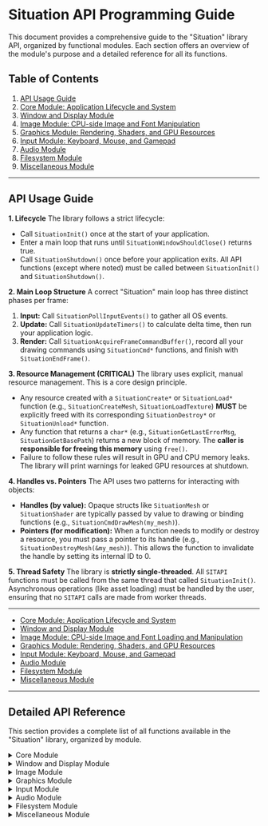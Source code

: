 # Situation API Programming Guide

This document provides a comprehensive guide to the "Situation" library API, organized by functional modules. Each section offers an overview of the module's purpose and a detailed reference for all its functions.

## Table of Contents

1.  [API Usage Guide](#api-usage-guide)
2.  [Core Module: Application Lifecycle and System](#core-module-application-lifecycle-and-system)
3.  [Window and Display Module](#window-and-display-module)
4.  [Image Module: CPU-side Image and Font Manipulation](#image-module-cpu-side-image-and-font-manipulation)
5.  [Graphics Module: Rendering, Shaders, and GPU Resources](#graphics-module-rendering-shaders-and-gpu-resources)
6.  [Input Module: Keyboard, Mouse, and Gamepad](#input-module-keyboard-mouse-and-gamepad)
7.  [Audio Module](#audio-module)
8.  [Filesystem Module](#filesystem-module)
9.  [Miscellaneous Module](#miscellaneous-module)

---

## API Usage Guide

**1. Lifecycle**
The library follows a strict lifecycle:
- Call `SituationInit()` once at the start of your application.
- Enter a main loop that runs until `SituationWindowShouldClose()` returns true.
- Call `SituationShutdown()` once before your application exits.
All API functions (except where noted) must be called between `SituationInit()` and `SituationShutdown()`.

**2. Main Loop Structure**
A correct "Situation" main loop has three distinct phases per frame:
1.  **Input:** Call `SituationPollInputEvents()` to gather all OS events.
2.  **Update:** Call `SituationUpdateTimers()` to calculate delta time, then run your application logic.
3.  **Render:** Call `SituationAcquireFrameCommandBuffer()`, record all your drawing commands using `SituationCmd*` functions, and finish with `SituationEndFrame()`.

**3. Resource Management (CRITICAL)**
The library uses explicit, manual resource management. This is a core design principle.
- Any resource created with a `SituationCreate*` or `SituationLoad*` function (e.g., `SituationCreateMesh`, `SituationLoadTexture`) **MUST** be explicitly freed with its corresponding `SituationDestroy*` or `SituationUnload*` function.
- Any function that returns a `char*` (e.g., `SituationGetLastErrorMsg`, `SituationGetBasePath`) returns a new block of memory. The **caller is responsible for freeing this memory** using `free()`.
- Failure to follow these rules will result in GPU and CPU memory leaks. The library will print warnings for leaked GPU resources at shutdown.

**4. Handles vs. Pointers**
The API uses two patterns for interacting with objects:
- **Handles (by value):** Opaque structs like `SituationMesh` or `SituationShader` are typically passed by value to drawing or binding functions (e.g., `SituationCmdDrawMesh(my_mesh)`).
- **Pointers (for modification):** When a function needs to modify or destroy a resource, you must pass a pointer to its handle (e.g., `SituationDestroyMesh(&my_mesh)`). This allows the function to invalidate the handle by setting its internal ID to 0.

**5. Thread Safety**
The library is **strictly single-threaded**. All `SITAPI` functions must be called from the same thread that called `SituationInit()`. Asynchronous operations (like asset loading) must be handled by the user, ensuring that no `SITAPI` calls are made from worker threads.

---
*   [Core Module: Application Lifecycle and System](#core-module)
*   [Window and Display Module](#window-and-display-module)
*   [Image Module: CPU-side Image and Font Loading and Manipulation](#image-module)
*   [Graphics Module: Rendering, Shaders, and GPU Resources](#graphics-module)
*   [Input Module: Keyboard, Mouse, and Gamepad](#input-module)
*   [Audio Module](#audio-module)
*   [Filesystem Module](#filesystem-module)
*   [Miscellaneous Module](#miscellaneous-module)

---

## Detailed API Reference

This section provides a complete list of all functions available in the "Situation" library, organized by module.

<details>
<summary>Core Module</summary>

**Overview:** The Core module manages the fundamental lifecycle of the application, provides access to system-level information, and handles frame timing.

#### Application Lifecycle & State

*   `SituationError SituationInit(int argc, char** argv, const SituationInitInfo* init_info)`
    *   Initializes the library, creates the main window, and sets up the graphics context. This must be the first function called.
*   `void SituationPollInputEvents(void)`
    *   Polls for all pending input and window events from the operating system. Call this once at the beginning of every frame.
*   `void SituationUpdateTimers(void)`
    *   Updates all internal timers, including the main frame timer (`deltaTime`) and the Temporal Oscillator System. Call this once per frame, after polling events.
*   `void SituationShutdown(void)`
    *   Shuts down all library subsystems, releases all resources, and closes the application window. This should be the last function called.
*   `bool SituationIsInitialized(void)`
    *   Checks if the library has been successfully initialized.
*   `bool SituationWindowShouldClose(void)`
    *   Returns `true` if the user has attempted to close the window (e.g., by clicking the 'X' button or pressing Alt+F4).
*   `void SituationPauseApp(void)`
    *   Pauses the library's internal, time-dependent subsystems, primarily the audio device.
*   `void SituationResumeApp(void)`
    *   Resumes the library's subsystems from a paused state.
*   `bool SituationIsAppPaused(void)`
    *   Checks if the application is currently in an internally-paused state.

#### Frame Timing & FPS Management

*   `void SituationSetTargetFPS(int fps)`
    *   Sets a target frame rate for the application. The main loop will sleep to avoid exceeding this rate. Pass `0` to uncap the frame rate.
*   `float SituationGetFrameTime(void)`
    *   Gets the time in seconds that the previous frame took to complete (also known as `deltaTime`). Essential for frame-rate-independent logic.
*   `int SituationGetFPS(void)`
    *   Gets the current frames-per-second, calculated periodically by the library.

#### Callbacks and Event Handling

*   `char* SituationGetLastErrorMsg(void)`
    *   Retrieves a copy of the last error message generated by the library. The caller is responsible for freeing this memory with `SituationFreeString()`.
*   `void SituationSetExitCallback(void (*callback)(void* user_data), void* user_data)`
    *   Registers a callback function to be executed just before the library shuts down.
*   `void SituationSetResizeCallback(void (*callback)(int width, int height, void* user_data), void* user_data)`
    *   Registers a callback function to be executed whenever the window's framebuffer is resized.
*   `void SituationSetFocusCallback(SituationFocusCallback callback, void* user_data)`
    *   Registers a callback function to be executed when the window gains or loses input focus.
*   `void SituationSetFileDropCallback(SituationFileDropCallback callback, void* user_data)`
    *   Registers a callback function to be executed when files are dragged and dropped onto the window.

#### Command-Line Argument Queries

*   `bool SituationIsArgumentPresent(const char* arg_name)`
    *   Checks if a specific command-line argument flag (e.g., `"-server"`) was provided when the application was launched.
*   `const char* SituationGetArgumentValue(const char* arg_name)`
    *   Gets the value of a command-line argument (e.g., gets `"jungle"` from `"-level:jungle"` or `"-level jungle"`).

#### System & Hardware Information

*   `SituationDeviceInfo SituationGetDeviceInfo(void)`
    *   Gathers and returns a comprehensive snapshot of the host system's hardware, including CPU, GPU, RAM, and storage.
*   `char* SituationGetUserDirectory(void)`
    *   Gets the full path to the current user's home or profile directory (e.g., `C:\Users\YourUser`). The caller must free the returned string.
*   `char SituationGetCurrentDriveLetter(void)`
    *   (Windows only) Gets the drive letter of the logical volume where the running executable is located.
*   `bool SituationGetDriveInfo(char drive_letter, uint64_t* out_total_capacity_bytes, uint64_t* out_free_space_bytes, char* out_volume_name, int volume_name_len)`
    *   (Windows only) Retrieves information about a specific logical drive, including its capacity, free space, and volume name.
*   `void SituationOpenFile(const char* filePath)`
    *   Asks the operating system to open a file, folder, or URL with its default application.
</details>
<details>
<summary>Window and Display Module</summary>
**Overview:** This module provides comprehensive control over the application window and detailed information about the physical display hardware.

#### Window State Management

*   `void SituationSetWindowState(uint32_t flags)`
    *   Sets one or more window state flags (e.g., `SITUATION_FLAG_WINDOW_TOPMOST`) for the current focus profile and applies the change.
*   `void SituationClearWindowState(uint32_t flags)`
    *   Clears one or more window state flags from the current focus profile and applies the change.
*   `void SituationToggleFullscreen(void)`
    *   Toggles the window between exclusive fullscreen and windowed mode.
*   `void SituationToggleBorderlessWindowed(void)`
    *   Toggles the window between a standard decorated style and a borderless, fullscreen-windowed style.
*   `void SituationMaximizeWindow(void)`
    *   Maximizes the application window to fill the available work area.
*   `void SituationMinimizeWindow(void)`
    *   Minimizes (iconifies) the application window.
*   `void SituationRestoreWindow(void)`
    *   Restores a minimized or maximized window to its normal, windowed state.
*   `void SituationSetWindowFocused(void)`
    *   Attempts to bring the application window to the foreground and give it input focus.

#### Window Property Management

*   `void SituationSetWindowTitle(const char *title)`
    *   Sets the text that appears in the window's title bar.
*   `void SituationSetWindowIcon(SituationImage image)`
    *   Sets a single image as the application's icon.
*   `void SituationSetWindowIcons(SituationImage *images, int count)`
    *   Sets multiple images of different sizes as the application's icon.
*   `void SituationSetWindowPosition(int x, int y)`
    *   Sets the position of the top-left corner of the window on the desktop.
*   `void SituationSetWindowSize(int width, int height)`
    *   Sets the dimensions of the window's client area (the drawable region).
*   `void SituationSetWindowMinSize(int width, int height)`
    *   Sets the minimum allowed size for the window's client area.
*   `void SituationSetWindowMaxSize(int width, int height)`
    *   Sets the maximum allowed size for the window's client area.
*   `void SituationSetWindowOpacity(float opacity)`
    *   Sets the opacity of the entire window, from `0.0` (transparent) to `1.0` (opaque).

#### Window State Queries

*   `bool SituationIsWindowState(uint32_t flag)`
    *   Checks if a specific window state (e.g., `SITUATION_FLAG_WINDOW_MAXIMIZED`) is currently active.
*   `bool SituationIsWindowFullscreen(void)`
    *   Checks if the window is currently in exclusive fullscreen mode.
*   `bool SituationIsWindowHidden(void)`
    *   Checks if the window is currently hidden (not visible).
*   `bool SituationIsWindowMinimized(void)`
    *   Checks if the window is currently minimized (iconified).
*   `bool SituationIsWindowMaximized(void)`
    *   Checks if the window is currently maximized.
*   `bool SituationHasWindowFocus(void)`
    *   Checks if the window currently has input focus.
*   `bool SituationIsWindowResized(void)`
    *   Checks if the window was resized during the last frame's event polling (a single-frame event flag).

#### Window & Screen Dimension Queries

*   `int SituationGetScreenWidth(void)`
    *   Gets the current width of the window in screen coordinates (logical size).
*   `int SituationGetScreenHeight(void)`
    *   Gets the current height of the window in screen coordinates (logical size).
*   `int SituationGetRenderWidth(void)`
    *   Gets the current width of the rendering framebuffer in pixels (HiDPI-aware).
*   `int SituationGetRenderHeight(void)`
    *   Gets the current height of the rendering framebuffer in pixels (HiDPI-aware).
*   `void SituationGetWindowSize(int* width, int* height)`
    *   Gets both the width and height of the window in screen coordinates in a single call.
*   `Vector2 SituationGetWindowPosition(void)`
    *   Gets the window's top-left position on the virtual desktop.
*   `Vector2 SituationGetWindowScaleDPI(void)`
    *   Gets the DPI scaling factor for the window (e.g., `(2.0, 2.0)` on a 200% scaled display).

#### Physical Display (Monitor) Management

*   `int SituationGetMonitorCount(void)`
    *   Gets the number of connected monitors.
*   `int SituationGetCurrentMonitor(void)`
    *   Gets the index of the monitor the window is currently on.
*   `SituationDisplayInfo* SituationGetDisplays(int* count)`
    *   Retrieves detailed information for all connected displays. The caller is responsible for freeing the returned array.
*   `void SituationRefreshDisplays(void)`
    *   Forces a refresh of the cached display information.
*   `SituationError SituationSetDisplayMode(int monitor_id, const SituationDisplayMode* mode, bool fullscreen)`
    *   Sets the display mode for a specific monitor.
*   `void SituationSetWindowMonitor(int monitor_id)`
    *   Sets the window to be fullscreen on a specific monitor.
*   `const char* SituationGetMonitorName(int monitor_id)`
    *   Gets the human-readable name of a monitor (e.g., "Generic PnP Monitor").
*   `int SituationGetMonitorWidth(int monitor_id)`
    *   Gets the width of the monitor's current video mode in pixels.
*   `int SituationGetMonitorHeight(int monitor_id)`
    *   Gets the height of the monitor's current video mode in pixels.
*   `int SituationGetMonitorPhysicalWidth(int monitor_id)`
    *   Gets the physical width of the monitor in millimeters.
*   `int SituationGetMonitorPhysicalHeight(int monitor_id)`
    *   Gets the physical height of the monitor in millimeters.
*   `int SituationGetMonitorRefreshRate(int monitor_id)`
    *   Gets the current refresh rate of a monitor in Hz.
*   `Vector2 SituationGetMonitorPosition(int monitor_id)`
    *   Gets the position of the specified monitor on the desktop.

#### Cursor, Clipboard and File Drops

*   `void SituationSetCursor(SituationCursor cursor)`
    *   Sets the appearance of the mouse cursor to a standard system shape (e.g., arrow, hand, I-beam).
*   `void SituationShowCursor(void)`
    *   Makes the mouse cursor visible and behave normally.
*   `void SituationHideCursor(void)`
    *   Makes the mouse cursor invisible while it is over the window.
*   `void SituationDisableCursor(void)`
    *   Hides and locks the cursor to the window, providing unbounded movement for 3D camera controls.
*   `const char* SituationGetClipboardText(void)`
    *   Retrieves text from the system clipboard. The memory is managed by the library.
*   `void SituationSetClipboardText(const char* text)`
    *   Sets the system clipboard to the specified text.
*   `bool SituationIsFileDropped(void)`
    *   Checks if a file was dropped into the window this frame.
*   `char** SituationLoadDroppedFiles(int* count)`
    *   Get the paths of dropped files. The caller is responsible for freeing this memory with `SituationUnloadDroppedFiles()`.
*   `void SituationUnloadDroppedFiles(char** paths, int count)`
    *   Frees the memory for the file path list returned by `SituationLoadDroppedFiles`.

#### Advanced Window Profile Management

*   `SituationError SituationSetWindowStateProfiles(uint32_t active_flags, uint32_t inactive_flags)`
    *   Sets profiles for window behavior when it is focused (active) versus unfocused (inactive).
*   `SituationError SituationApplyCurrentProfileWindowState(void)`
    *   Manually applies the appropriate window state profile based on the current focus.
*   `SituationError SituationToggleWindowStateFlags(SituationWindowStateFlags flags_to_toggle)`
    *   Toggles one or more flags in the current profile and applies the result.
*   `uint32_t SituationGetCurrentActualWindowStateFlags(void)`
    *   Gets a bitmask representing the window's actual, current state from the OS.
</details>
<details>
<summary>Image Module</summary>
**Overview:** This module provides a suite of functions for loading, manipulating, and saving images on the CPU. These `SituationImage` objects can then be used to create GPU textures.

#### Image Loading and Unloading
*   `SituationImage SituationLoadImage(const char *fileName)`
    *   Loads an image from a file into CPU memory (RAM).
*   `SituationImage SituationLoadImageFromMemory(const char *fileType, const unsigned char *fileData, int dataSize)`
    *   Loads an image from a memory buffer.
*   `void SituationUnloadImage(SituationImage image)`
    *   Unloads an image's pixel data from memory.
*   `bool SituationIsImageValid(SituationImage image)`
    *   Checks if an image has been loaded successfully and has valid data.

#### Image Exporting
*   `bool SituationExportImage(SituationImage image, const char *fileName)`
    *   Exports image data to a file (PNG or BMP supported).

#### Image Generation & Copying
*   `SituationImage SituationImageCopy(SituationImage image)`
    *   Creates a new image by making a deep copy of another.
*   `void SituationImageDraw(SituationImage *dst, SituationImage src, Rectangle srcRect, Vector2 dstPos)`
    *   Draws a portion of a source image onto a destination image (opaque blit).
*   `void SituationImageDrawAlpha(SituationImage *dst, SituationImage src, Rectangle srcRect, Vector2 dstPos, ColorRGBA tint)`
    *   Draws a portion of a source image onto a destination with alpha blending and tinting.
*   `SituationImage SituationGenImageColor(int width, int height, ColorRGBA color)`
    *   Generates a new image filled with a single, solid color.
*   `SituationImage SituationGenImageGradient(int width, int height, ColorRGBA tl, ColorRGBA tr, ColorRGBA bl, ColorRGBA br)`
    *   Generates a new image with a 4-corner color gradient.

#### Image Manipulation
*   `void SituationImageCrop(SituationImage *image, Rectangle crop)`
    *   Crops an image in-place to a specific rectangle.
*   `void SituationImageResize(SituationImage *image, int newWidth, int newHeight)`
    *   Resizes an image in-place using sRGB-correct scaling.
*   `void SituationImageFlip(SituationImage *image, SituationImageFlipMode mode)`
    *   Flips an image in-place either vertically, horizontally, or both.
*   `void SituationImageAdjustHSV(SituationImage *image, float hue_shift, float sat_factor, float val_factor, float mix)`
    *   Adjusts the Hue, Saturation, and Value (Brightness) of an image.

#### Font Management
*   `SituationFont SituationLoadFont(const char *fileName)`
    *   Loads a font from a TTF/OTF file for CPU-side rendering.
*   `void SituationUnloadFont(SituationFont font)`
    *   Unloads a CPU-side font and frees its memory.
*   `Rectangle SituationMeasureText(SituationFont font, const char *text, float fontSize)`
    *   Calculates the bounding box of a text string without rendering it.
*   `void SituationImageDrawCodepoint(SituationImage *dst, SituationFont font, int codepoint, Vector2 position, float fontSize, float rotationDegrees, float skewFactor, ColorRGBA fillColor, ColorRGBA outlineColor, float outlineThickness)`
    *   Draws a single character with advanced styling (rotation, skew, outline).
*   `void SituationImageDrawText(SituationImage *dst, SituationFont font, const char *text, Vector2 position, float fontSize, float spacing, ColorRGBA tint )`
    *   Draws a simple, tinted text string onto an image.
*   `void SituationImageDrawTextEx(SituationImage *dst, SituationFont font, const char *text, Vector2 position, float fontSize, float spacing, float rotationDegrees, float skewFactor, ColorRGBA fillColor, ColorRGBA outlineColor, float outlineThickness)`
    *   Draws a text string with advanced styling and transformations.
</details>
<details>
<summary>Graphics Module</summary>
**Overview:** The Graphics module is the heart of the rendering engine, providing a unified API over OpenGL and Vulkan for managing GPU resources and recording drawing commands.

#### Frame Lifecycle & Command Buffer
*   `bool SituationAcquireFrameCommandBuffer(void)`
    *   Prepares the backend for a new frame of rendering, acquiring the next available render target. Must be called before any drawing commands.
*   `SituationCommandBuffer SituationGetMainCommandBuffer(void)`
    *   Gets the primary command buffer for the current frame (Vulkan only; returns `NULL` on OpenGL).
*   `SituationError SituationEndFrame(void)`
    *   Submits all recorded commands for the frame and presents the result to the screen.

#### Abstracted Rendering Commands
*   `SituationError SituationCmdBeginRenderPass(SituationCommandBuffer cmd, const SituationRenderPassInfo* info)`
    *   Begins a render pass on a target with detailed configuration for attachments (color/depth), load/store operations, and clear values.
*   `void SituationCmdEndRenderPass(SituationCommandBuffer cmd)`
    *   Ends the current render pass.
*   `void SituationCmdSetViewport(SituationCommandBuffer cmd, float x, float y, float width, float height)`
    *   Sets the dynamic viewport and scissor for the current render pass.
*   `void SituationCmdSetScissor(SituationCommandBuffer cmd, int x, int y, int width, int height)`
    *   Sets the dynamic scissor rectangle to clip rendering.
*   `SituationError SituationCmdBindPipeline(SituationCommandBuffer cmd, SituationShader shader)`
    *   Binds a graphics pipeline (shader program) for subsequent draws.
*   `SituationError SituationCmdDrawMesh(SituationCommandBuffer cmd, SituationMesh mesh)`
    *   Records a command to draw a complete, pre-configured mesh.
*   `void SituationCmdDrawQuad(SituationCommandBuffer cmd, mat4 model, vec4 color)`
    *   Records a command to draw a simple, colored, and transformed 2D quad.
*   `void SituationCmdSetPushConstant(SituationCommandBuffer cmd, uint32_t contract_id, const void* data, size_t size)`
    *   Sets a small block of per-draw uniform data (push constant).
*   `SituationError SituationCmdBindDescriptorSet(SituationCommandBuffer cmd, uint32_t set_index, SituationBuffer buffer)`
    *   Binds a buffer's pre-packaged descriptor set (UBO/SSBO) to a set index.
*   `SituationError SituationCmdBindTextureSet(SituationCommandBuffer cmd, uint32_t set_index, SituationTexture texture)`
    *   Binds a texture's pre-packaged descriptor set to a set index.
*   `SituationError SituationCmdBindComputeTexture(SituationCommandBuffer cmd, uint32_t binding, SituationTexture texture)`
    *   Binds a texture as a storage image for compute shaders.
*   `void SituationCmdSetVertexAttribute(SituationCommandBuffer cmd, uint32_t location, int size, SituationDataType type, bool normalized, size_t offset)`
    *   Defines the format of a vertex attribute for the active vertex buffer.
*   `void SituationCmdDraw(SituationCommandBuffer cmd, uint32_t vertex_count, uint32_t instance_count, uint32_t first_vertex, uint32_t first_instance)`
    *   Records a non-indexed draw call.
*   `void SituationCmdDrawIndexed(SituationCommandBuffer cmd, uint32_t index_count, uint32_t instance_count, uint32_t first_index, int32_t vertex_offset, uint32_t first_instance)`
    *   Records an indexed draw call.

#### Graphics Resource Management
*   `SituationMesh SituationCreateMesh(const void* vertex_data, int vertex_count, size_t vertex_stride, const uint32_t* index_data, int index_count)`
    *   Creates a self-contained GPU mesh from vertex and index data.
*   `void SituationDestroyMesh(SituationMesh* mesh)`
    *   Unloads a mesh from GPU memory.

#### Shader Management
*   `SituationShader SituationLoadShader(const char* vs_path, const char* fs_path)`
    *   Loads, compiles, and links a graphics shader pipeline from vertex and fragment shader files.
*   `SituationShader SituationLoadShaderFromMemory(const char* vs_code, const char* fs_code)`
    *   Creates a graphics shader pipeline from in-memory GLSL source code.
*   `void SituationUnloadShader(SituationShader* shader)`
    *   Unloads a graphics shader pipeline and frees its GPU resources.

#### Shader Interaction & Synchronization
*   `SituationError SituationSetShaderUniform(SituationShader shader, const char* uniform_name, const void* data, SituationUniformType type)`
    *   (OpenGL only) Sets a standalone uniform value by name, using an internal cache for performance.
*   `void SituationCmdPipelineBarrier(SituationCommandBuffer cmd, uint32_t src_flags, uint32_t dst_flags)`
    *   Inserts a fine-grained pipeline memory barrier for synchronization between pipeline stages.

#### Texture Management
*   `SituationTexture SituationCreateTexture(SituationImage image, bool generate_mipmaps)`
    *   Creates a GPU texture from a CPU-side `SituationImage`.
*   `void SituationDestroyTexture(SituationTexture* texture)`
    *   Unloads a texture from GPU memory.

#### Compute Shader Pipeline
*   `SituationComputePipeline SituationCreateComputePipeline(const char* compute_shader_path, SituationComputeLayoutType layout_type)`
    *   Creates a compute pipeline from a GLSL shader file.
*   `SituationComputePipeline SituationCreateComputePipelineFromMemory(const char* compute_shader_source, SituationComputeLayoutType layout_type)`
    *   Creates a compute pipeline from in-memory GLSL source code.
*   `void SituationDestroyComputePipeline(SituationComputePipeline* pipeline)`
    *   Destroys a compute pipeline and frees its GPU resources.
*   `void SituationCmdBindComputePipeline(SituationCommandBuffer cmd, SituationComputePipeline pipeline)`
    *   Binds a compute pipeline for a subsequent dispatch.
*   `void SituationCmdDispatch(SituationCommandBuffer cmd, uint32_t group_count_x, uint32_t group_count_y, uint32_t group_count_z)`
    *   Records a command to execute a compute shader.

#### GPU Buffer Management
*   `SituationBuffer SituationCreateBuffer(size_t size, const void* initial_data, SituationBufferUsageFlags usage_flags)`
    *   Creates a general-purpose GPU data buffer (e.g., for vertices, indices, UBOs, or SSBOs).
*   `void SituationDestroyBuffer(SituationBuffer* buffer)`
    *   Destroys a GPU buffer and frees its memory.
*   `SituationError SituationUpdateBuffer(SituationBuffer buffer, size_t offset, size_t size, const void* data)`
    *   Updates a region of data within an existing GPU buffer.
*   `SituationError SituationGetBufferData(SituationBuffer buffer, size_t offset, size_t size, void* out_data)`
    *   Reads data back from a GPU buffer to host (CPU) memory.

#### Virtual Displays (Render Targets)
*   `int SituationCreateVirtualDisplay(vec2 resolution, double frame_time_mult, int z_order, SituationScalingMode scaling_mode, SituationBlendMode blend_mode)`
    *   Creates an off-screen render target (framebuffer object).
*   `SituationError SituationDestroyVirtualDisplay(int display_id)`
    *   Destroys a virtual display and its associated resources.
*   `void SituationRenderVirtualDisplays(SituationCommandBuffer cmd)`
    *   Composites all visible virtual displays onto the current render target.
*   `SituationError SituationConfigureVirtualDisplay(int display_id, vec2 offset, float opacity, int z_order, bool visible, double frame_time_mult, SituationBlendMode blend_mode)`
    *   Configures a virtual display's properties for compositing (position, opacity, etc.).
*   `SituationVirtualDisplay* SituationGetVirtualDisplay(int display_id)`
    *   Retrieves a pointer to the internal state structure of a virtual display.
*   `SituationError SituationSetVirtualDisplayScalingMode(int display_id, SituationScalingMode scaling_mode)`
    *   Sets the scaling and filtering mode for a virtual display.
*   `void SituationSetVirtualDisplayDirty(int display_id, bool is_dirty)`
    *   Manually marks a virtual display as needing to be re-rendered.
*   `bool SituationIsVirtualDisplayDirty(int display_id)`
    *   Checks if a virtual display is marked as dirty.
*   `double SituationGetLastVDCompositeTimeMS(void)`
    *   Gets the time taken (in milliseconds) for the last virtual display composite pass.
*   `void SituationGetVirtualDisplaySize(int display_id, int* width, int* height)`
    *   Gets the internal resolution of a virtual display.

#### 3D Model Utilities
*   `SituationModel SituationLoadModel(const char* file_path)`
    *   Loads a complete 3D model and its materials/textures from a GLTF file.
*   `void SituationUnloadModel(SituationModel* model)`
    *   Frees all GPU and CPU resources associated with a loaded model.
*   `void SituationDrawModel(SituationCommandBuffer cmd, SituationModel model, mat4 transform)`
    *   Draws all sub-meshes of a model with a single root transformation, binding materials automatically.
*   `bool SituationSaveModelAsGltf(SituationModel model, const char* file_path)`
    *   Exports a model to a human-readable .gltf and a .bin file.

#### Image & Screenshot Utilities
*   `SituationImage SituationLoadImageFromScreen(void)`
    *   Captures the current contents of the main window's backbuffer into a CPU-side image.
*   `bool SituationTakeScreenshot(const char *fileName)`
    *   Takes a screenshot and saves it to a PNG or BMP file.

#### Backend-Specific Accessors
*   `SituationRendererType SituationGetRendererType(void)`
    *   Gets the graphics backend renderer type that the library was compiled with (`SIT_RENDERER_OPENGL` or `SIT_RENDERER_VULKAN`).
*   `GLFWwindow* SituationGetGLFWwindow(void)`
    *   Gets the raw, underlying GLFW window handle for advanced, direct use of the GLFW API.
*   `VkInstance SituationGetVulkanInstance(void)`
    *   (Vulkan only) Gets the raw Vulkan instance handle.
*   `VkDevice SituationGetVulkanDevice(void)`
    *   (Vulkan only) Gets the raw Vulkan logical device handle.
*   `VkPhysicalDevice SituationGetVulkanPhysicalDevice(void)`
    *   (Vulkan only) Gets the raw Vulkan physical device handle.
*   `VkRenderPass SituationGetMainWindowRenderPass(void)`
    *   (Vulkan only) Gets the render pass for the main window.
</details>
<details>
<summary>Input Module</summary>
**Overview:** This module provides a comprehensive API for handling input from the keyboard, mouse, and gamepads, supporting both state polling and event-driven callbacks.

#### Keyboard Input
*   `bool SituationIsKeyDown(int key)`
    *   Checks if a key is currently held down (a continuous state).
*   `bool SituationIsKeyUp(int key)`
    *   Checks if a key is currently up (a continuous state).
*   `bool SituationIsKeyPressed(int key)`
    *   Checks if a key was pressed down this frame (a single-trigger event).
*   `bool SituationIsKeyReleased(int key)`
    *   Checks if a key was released this frame (a single-trigger event).
*   `int SituationGetKeyPressed(void)`
    *   Gets the next key from the press queue, consuming it. Returns 0 if empty.
*   `int SituationPeekKeyPressed(void)`
    *   Peeks at the next key in the press queue without consuming it.
*   `unsigned int SituationGetCharPressed(void)`
    *   Gets the next Unicode character from the text input queue.
*   `bool SituationIsLockKeyPressed(int lock_key_mod)`
    *   Checks if a lock key (Caps Lock or Num Lock) is currently active.
*   `bool SituationIsScrollLockOn(void)`
    *   Checks if Scroll Lock is currently toggled on.
*   `bool SituationIsModifierPressed(int modifier)`
    *   Checks if a modifier key (Shift, Ctrl, Alt) is pressed.
*   `void SituationSetKeyCallback(SituationKeyCallback callback, void* user_data)`
    *   Sets a callback function for all keyboard key events.

#### Mouse Input
*   `vec2 SituationGetMousePosition(void)`
    *   Gets the mouse position within the window.
*   `vec2 SituationGetMouseDelta(void)`
    *   Gets the mouse movement since the last frame.
*   `float SituationGetMouseWheelMove(void)`
    *   Gets vertical mouse wheel movement.
*   `vec2 SituationGetMouseWheelMoveV(void)`
    *   Gets both vertical and horizontal mouse wheel movement.
*   `bool SituationIsMouseButtonDown(int button)`
    *   Checks if a mouse button is currently held down (a state).
*   `bool SituationIsMouseButtonPressed(int button)`
    *   Checks if a mouse button was pressed down this frame (an event).
*   `bool SituationIsMouseButtonReleased(int button)`
    *   Checks if a mouse button was released this frame (an event).
*   `void SituationSetMousePosition(vec2 pos)`
    *   Sets the mouse position within the window.
*   `void SituationSetMouseOffset(vec2 offset)`
    *   Sets a virtual offset for the mouse coordinate system.
*   `void SituationSetMouseScale(vec2 scale)`
    *   Sets a virtual scale for the mouse coordinate system.
*   `void SituationSetMouseButtonCallback(SituationMouseButtonCallback callback, void* user_data)`
    *   Sets a callback for mouse button events.
*   `void SituationSetCursorPosCallback(SituationCursorPosCallback callback, void* user_data)`
    *   Sets a callback for mouse movement events.
*   `void SituationSetScrollCallback(SituationScrollCallback callback, void* user_data)`
    *   Sets a callback for mouse scroll events.

#### Gamepad Input
*   `bool SituationIsJoystickPresent(int jid)`
    *   Checks if a joystick or gamepad is connected at a specific slot.
*   `bool SituationIsGamepad(int jid)`
    *   Checks if a connected joystick has a standard gamepad mapping.
*   `const char* SituationGetJoystickName(int jid)`
    *   Gets the human-readable name of a joystick or gamepad.
*   `void SituationSetJoystickCallback(SituationJoystickCallback callback, void* user_data)`
    *   Sets a callback for joystick connection and disconnection events.
*   `int SituationSetGamepadMappings(const char *mappings)`
    *   Loads a new set of gamepad mappings from an SDL2-compatible string.
*   `int SituationGetGamepadButtonPressed(void)`
    *   Gets the next gamepad button from the global press queue.
*   `bool SituationIsGamepadButtonDown(int jid, int button)`
    *   Checks if a gamepad button is currently held down (a state).
*   `bool SituationIsGamepadButtonPressed(int jid, int button)`
    *   Checks if a gamepad button was pressed down this frame (an event).
*   `bool SituationIsGamepadButtonReleased(int jid, int button)`
    *   Checks if a gamepad button was released this frame (an event).
*   `int SituationGetGamepadAxisCount(int jid)`
    *   Gets the number of axes for a gamepad.
*   `float SituationGetGamepadAxisValue(int jid, int axis)`
    *   Gets the value of a gamepad axis, with deadzone applied.
*   `void SituationSetGamepadVibration(int jid, float left_motor, float right_motor)`
    *   (Windows only) Sets gamepad vibration/rumble intensity.
</details>
<details>
<summary>Audio Module</summary>
**Overview:** This module provides a complete audio solution, from device management and sound loading to real-time effects and custom processing.

#### Audio Device Management
*   `SituationAudioDeviceInfo* SituationGetAudioDevices(int* count)`
    *   Enumerates all available audio playback devices on the system.
*   `SituationError SituationSetAudioDevice(int internal_id, const SituationAudioFormat* format)`
    *   Switches the active audio output to a specific device.
*   `int SituationGetAudioPlaybackSampleRate(void)`
    *   Gets the sample rate of the currently active audio playback device.
*   `SituationError SituationSetAudioPlaybackSampleRate(int sample_rate)`
    *   Re-initializes the active audio device with a new sample rate.
*   `float SituationGetAudioMasterVolume(void)`
    *   Gets the current master volume of the audio device.
*   `SituationError SituationSetAudioMasterVolume(float volume)`
    *   Sets the master volume for the entire audio device.
*   `bool SituationIsAudioDevicePlaying(void)`
    *   Checks if the audio device is currently active and playing sound.
*   `SituationError SituationPauseAudioDevice(void)`
    *   Pauses all audio output by stopping the audio device.
*   `SituationError SituationResumeAudioDevice(void)`
    *   Resumes audio output by restarting a paused audio device.

#### Sound Loading and Management
*   `SituationError SituationLoadSoundFromFile(const char* file_path, bool looping, SituationSound* out_sound)`
    *   Loads and decodes an audio file (WAV, MP3, OGG, FLAC) into memory for playback.
*   `SituationError SituationLoadSoundFromStream(SituationStreamReadCallback on_read, SituationStreamSeekCallback on_seek, void* user_data, const SituationAudioFormat* format, bool looping, SituationSound* out_sound)`
    *   Initializes a sound for playback from a custom, user-defined data stream.
*   `void SituationUnloadSound(SituationSound* sound)`
    *   Unloads a sound and frees all of its associated memory and resources.
*   `SituationError SituationPlayLoadedSound(SituationSound* sound)`
    *   Begins playback of a loaded sound, restarting it if already playing.
*   `SituationError SituationStopLoadedSound(SituationSound* sound)`
    *   Stops a specific sound from playing and removes it from the mixing queue.
*   `SituationError SituationStopAllLoadedSounds(void)`
    *   Stops all currently playing sounds and clears the mixing queue.

#### Sound Data Manipulation
*   `SituationError SituationSoundCopy(const SituationSound* source, SituationSound* out_destination)`
    *   Creates a new sound by making a deep copy of a source sound's decoded PCM data.
*   `SituationError SituationSoundCrop(SituationSound* sound, uint64_t initFrame, uint64_t finalFrame)`
    *   Modifies a sound in-place to contain only a specific range of its audio data.
*   `bool SituationSoundExportAsWav(const SituationSound* sound, const char* fileName)`
    *   Exports the raw PCM data of a sound to a new WAV file.

#### Sound Parameters and Effects
*   `SituationError SituationSetSoundVolume(SituationSound* sound, float volume)`
    *   Sets the volume for a specific, individual sound.
*   `float SituationGetSoundVolume(SituationSound* sound)`
    *   Gets the current volume of a specific sound.
*   `SituationError SituationSetSoundPan(SituationSound* sound, float pan)`
    *   Sets the stereo panning for a sound (`-1.0` left, `1.0` right).
*   `float SituationGetSoundPan(SituationSound* sound)`
    *   Gets the current stereo panning of a sound.
*   `SituationError SituationSetSoundPitch(SituationSound* sound, float pitch)`
    *   Sets the playback pitch for a sound by resampling (`1.0` is normal pitch).
*   `float SituationGetSoundPitch(SituationSound* sound)`
    *   Gets the current pitch multiplier of a sound.
*   `SituationError SituationSetSoundFilter(SituationSound* sound, SituationFilterType type, float cutoff_hz, float q_factor)`
    *   Applies a low-pass or high-pass filter to a sound's effects chain.
*   `SituationError SituationSetSoundEcho(SituationSound* sound, bool enabled, float delay_sec, float feedback, float wet_mix)`
    *   Applies a simple echo (delay) effect to a sound.
*   `SituationError SituationSetSoundReverb(SituationSound* sound, bool enabled, float room_size, float damping, float wet_mix, float dry_mix)`
    *   Applies a reverb effect to a sound.

#### Custom Audio Processing
*   `SituationError SituationAttachAudioProcessor(SituationSound* sound, SituationAudioProcessorCallback processor, void* userData)`
    *   Attaches a custom DSP processor to a sound's effect chain for real-time processing.
*   `SituationError SituationDetachAudioProcessor(SituationSound* sound, SituationAudioProcessorCallback processor, void* userData)`
    *   Detaches a custom DSP processor from a sound.
</details>
<details>
<summary>Filesystem Module</summary>
**Overview:** This module provides a cross-platform, UTF-8 aware API for common file and directory operations.

#### Path Management & Special Directories
*   `char* SituationGetAppSavePath(const char* app_name)`
    *   Gets a safe, persistent path for saving application data (e.g., `%APPDATA%/AppName`).
*   `char* SituationGetBasePath(void)`
    *   Gets the path to the directory containing the executable.
*   `char* SituationJoinPath(const char* base_path, const char* file_or_dir_name)`
    *   Joins two path components with the correct OS separator.
*   `const char* SituationGetFileName(const char* full_path)`
    *   Extracts the file name (including extension) from a full path.
*   `const char* SituationGetFileExtension(const char* file_path)`
    *   Extracts the file extension from a path.

#### File & Directory Queries
*   `bool SituationFileExists(const char* file_path)`
    *   Checks if a file exists at the given path.
*   `bool SituationDirectoryExists(const char* dir_path)`
    *   Checks if a directory exists at the given path.
*   `long SituationGetFileModTime(const char* file_path)`
    *   Gets the last modification time of a file as a Unix timestamp.

#### File Operations
*   `unsigned char* SituationLoadFileData(const char* file_path, unsigned int* out_bytes_read)`
    *   Loads an entire file into a memory buffer.
*   `bool SituationSaveFileData(const char* file_path, const void* data, unsigned int bytes_to_write)`
    *   Saves a block of memory to a file.
*   `char* SituationLoadFileText(const char* file_path)`
    *   Loads a text file into a null-terminated string.
*   `bool SituationSaveFileText(const char* file_path, const char* text)`
    *   Saves a null-terminated string to a text file.
*   `bool SituationCopyFile(const char* source_path, const char* dest_path)`
    *   Copies a file, overwriting the destination if it exists.
*   `bool SituationDeleteFile(const char* file_path)`
    *   Deletes a file from the file system.
*   `bool SituationMoveFile(const char* old_path, const char* new_path)`
    *   Renames or moves a file or directory, even across drives on Windows.
*   `bool SituationRenameFile(const char* old_path, const char* new_path)`
    *   An alias for `SituationMoveFile`.

#### Directory Operations
*   `bool SituationCreateDirectory(const char* dir_path, bool create_parents)`
    *   Creates a directory, optionally creating all parent directories in the path.
*   `bool SituationDeleteDirectory(const char* dir_path, bool recursive)`
    *   Deletes a directory. If `recursive` is true, it deletes all contents first.
*   `char** SituationListDirectoryFiles(const char* dir_path, int* out_count)`
    *   Lists files and subdirectories in a path.
*   `void SituationFreeDirectoryFileList(char** file_list, int count)`
    *   Frees the memory for the list returned by `SituationListDirectoryFiles`.
</details>
<details>
<summary>Miscellaneous Module</summary>
**Overview:** This module contains various utility systems, including the Temporal Oscillator System for rhythmic timing and color space conversion functions.

#### Temporal Oscillator System
*   `bool SituationTimerGetOscillatorState(int oscillator_id)`
    *   Gets the current binary state (`0` or `1`) of a temporal oscillator.
*   `bool SituationTimerGetPreviousOscillatorState(int oscillator_id)`
    *   Gets the binary state of an oscillator from the previous frame.
*   `bool SituationTimerHasOscillatorUpdated(int oscillator_id)`
    *   Checks if an oscillator's state has changed this frame (a single-trigger event).
*   `bool SituationTimerPingOscillator(int oscillator_id)`
    *   Checks if an oscillator's period has elapsed since the last successful "ping" of this function.
*   `uint64_t SituationTimerGetOscillatorTriggerCount(int oscillator_id)`
    *   Gets the total number of times an oscillator has flipped its state.
*   `double SituationTimerGetOscillatorPeriod(int oscillator_id)`
    *   Gets the current period of an oscillator in seconds.
*   `SituationError SituationSetTimerOscillatorPeriod(int oscillator_id, double period_seconds)`
    *   Sets a new period for an oscillator at runtime.
*   `double SituationTimerGetPingProgress(int oscillator_id)`
    *   Gets the progress [0.0 to 1.0+] of the interval since the last successful ping.
*   `double SituationTimerGetTime(void)`
    *   Gets the total time elapsed since the library was initialized.

#### Color Space Conversions
*   `void SituationConvertColorToVec4(ColorRGBA c, vec4 out_normalized_color)`
    *   Converts an 8-bit RGBA color struct to a normalized floating-point `vec4`.
*   `ColorHSV SituationRgbToHsv(ColorRGBA rgb)`
    *   Converts a color from RGB to HSV color space.
*   `ColorRGBA SituationHsvToRgb(ColorHSV hsv)`
    *   Converts a color from HSV to RGB color space.
*   `ColorYPQA SituationColorToYPQ(ColorRGBA color)`
    *   Converts a color from RGBA to the YPQA (Luma, Phase, Quadrature) color space.
*   `ColorRGBA SituationColorFromYPQ(ColorYPQA ypq_color)`
    *   Converts a color from YPQA back to the RGBA color space.

#### Memory Management Helpers
*   `void SituationFreeString(char* str)`
    *   Frees the memory for a string allocated and returned by the library.
*   `void SituationFreeDisplays(SituationDisplayInfo* displays, int count)`
    *   Frees the memory for the array of display information returned by `SituationGetDisplays`.
</details>